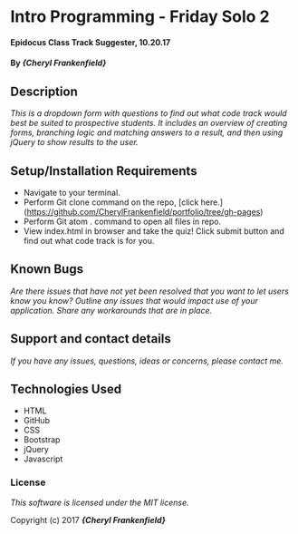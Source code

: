 # Intro Programming - Friday Solo 2

#### Epidocus Class Track Suggester, 10.20.17

#### By _**{Cheryl Frankenfield}**_

## Description

_This is a dropdown form with questions to find out what code track would best be suited to prospective students. It includes an overview of creating forms, branching logic and matching answers to a result, and then using jQuery to show results to the user._

## Setup/Installation Requirements

* Navigate to your terminal.
* Perform Git clone command on the repo, [click here.] (https://github.com/CherylFrankenfield/portfolio/tree/gh-pages)
* Perform Git atom . command to open all files in repo.
* View index.html in browser and take the quiz! Click submit button and find out what code track is for you.

## Known Bugs

_Are there issues that have not yet been resolved that you want to let users know you know?  Outline any issues that would impact use of your application.  Share any workarounds that are in place._

## Support and contact details

_If you have any issues, questions, ideas or concerns, please contact me._

## Technologies Used

* HTML
* GitHub
* CSS
* Bootstrap
* jQuery
* Javascript

### License

*This software is licensed under the MIT license.*

Copyright (c) 2017 **_{Cheryl Frankenfield}_**
